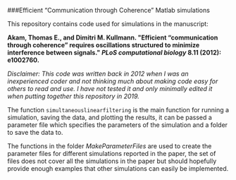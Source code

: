 ###Efficient “Communication through Coherence” Matlab simulations

This repository contains code used for simulations in the manuscript:

**Akam, Thomas E., and Dimitri M. Kullmann. "Efficient “communication  through coherence” requires oscillations structured to minimize  interference between signals." *PLoS computational biology* 8.11 (2012): e1002760.**

*Disclaimer:  This code was written back in 2012 when I was an inexperienced coder and not thinking much about making code easy for others to read and use.  I have not tested it and only minimally edited it when putting together this repository in 2019.*

The function `simultaneouslinearfiltering` is the main function for running a simulation, saving the data, and plotting the results, it can be passed a parameter file which specifies the parameters of the simulation and a folder to save the data to.

The functions in the folder *MakeParameterFiles* are used to create the parameter files for different simulations reported in the paper, the set of files does not cover all the simulations in the paper but should hopefully provide enough examples that other simulations can easily be implemented.